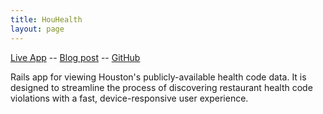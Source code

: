 ```yaml
---
title: HouHealth
layout: page
---
```


[Live App](http://www.houhealth.com) --
[Blog post](/houhealth/) --
[GitHub](https://github.com/mtchllbrrn/houhealth/)

Rails app for viewing Houston's publicly-available health code data. It is designed to streamline the process of discovering restaurant health code violations with a fast, device-responsive user experience.
